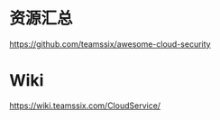 # 资源汇总

https://github.com/teamssix/awesome-cloud-security

# Wiki

https://wiki.teamssix.com/CloudService/